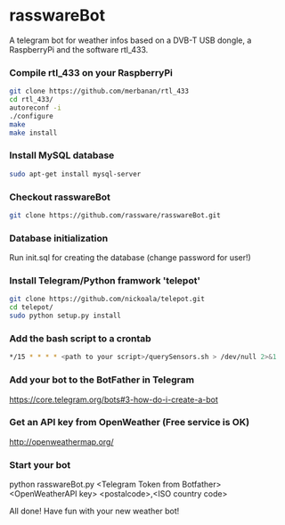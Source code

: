 # rasswareBot

A telegram bot for weather infos based on a DVB-T USB dongle, a RaspberryPi and the software rtl_433.

### Compile rtl_433 on your RaspberryPi

```bash
git clone https://github.com/merbanan/rtl_433
cd rtl_433/
autoreconf -i
./configure
make
make install
```

### Install MySQL database

```bash
sudo apt-get install mysql-server
```

### Checkout rasswareBot

```bash
git clone https://github.com/rassware/rasswareBot.git
```

### Database initialization

Run init.sql for creating the database (change password for user!)

### Install Telegram/Python framwork 'telepot'

```bash
git clone https://github.com/nickoala/telepot.git
cd telepot/
sudo python setup.py install
```

### Add the bash script to a crontab

```bash
*/15 * * * * <path to your script>/querySensors.sh > /dev/null 2>&1
```

### Add your bot to the BotFather in Telegram

https://core.telegram.org/bots#3-how-do-i-create-a-bot

### Get an API key from OpenWeather (Free service is OK)

http://openweathermap.org/

### Start your bot

python rasswareBot.py \<Telegram Token from Botfather\> \<OpenWeatherAPI key\> \<postalcode\>,\<ISO country code\>

All done! Have fun with your new weather bot!

